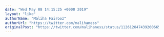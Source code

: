 ```yaml
---
date: "Wed May 08 14:15:25 +0000 2019"
layout: "like"
authorName: "Maliha Fairooz"
authorUrl: "https://twitter.com/malihaness"
originalPost: "https://twitter.com/malihaness/status/1126128474392006657"
---
```

